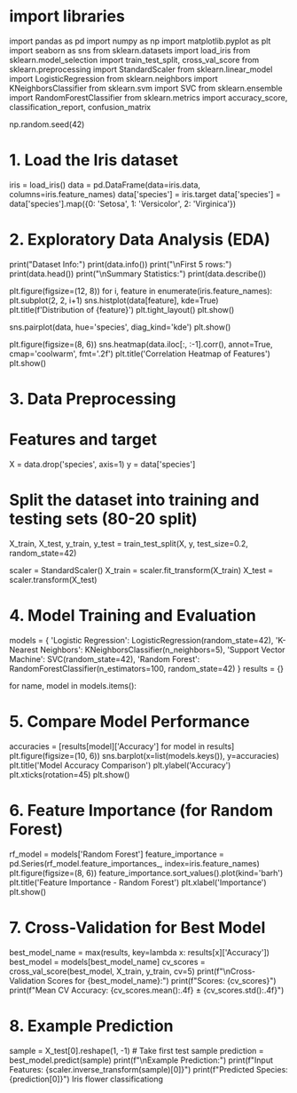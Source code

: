 # import libraries 
import pandas as pd
import numpy as np
import matplotlib.pyplot as plt
import seaborn as sns
from sklearn.datasets import load_iris
from sklearn.model_selection import train_test_split, cross_val_score
from sklearn.preprocessing import StandardScaler
from sklearn.linear_model import LogisticRegression
from sklearn.neighbors import KNeighborsClassifier
from sklearn.svm import SVC
from sklearn.ensemble import RandomForestClassifier
from sklearn.metrics import accuracy_score, classification_report, confusion_matrix

np.random.seed(42)

# 1. Load the Iris dataset
iris = load_iris()
data = pd.DataFrame(data=iris.data, columns=iris.feature_names)
data['species'] = iris.target
data['species'] = data['species'].map({0: 'Setosa', 1: 'Versicolor', 2: 'Virginica'})

# 2. Exploratory Data Analysis (EDA)
print("Dataset Info:")
print(data.info())
print("\nFirst 5 rows:")
print(data.head())
print("\nSummary Statistics:")
print(data.describe())

plt.figure(figsize=(12, 8))
for i, feature in enumerate(iris.feature_names):
    plt.subplot(2, 2, i+1)
    sns.histplot(data[feature], kde=True)
    plt.title(f'Distribution of {feature}')
plt.tight_layout()
plt.show()


sns.pairplot(data, hue='species', diag_kind='kde')
plt.show()

plt.figure(figsize=(8, 6))
sns.heatmap(data.iloc[:, :-1].corr(), annot=True, cmap='coolwarm', fmt='.2f')
plt.title('Correlation Heatmap of Features')
plt.show()

# 3. Data Preprocessing
# Features and target
X = data.drop('species', axis=1)
y = data['species']

# Split the dataset into training and testing sets (80-20 split)
X_train, X_test, y_train, y_test = train_test_split(X, y, test_size=0.2, random_state=42)

scaler = StandardScaler()
X_train = scaler.fit_transform(X_train)
X_test = scaler.transform(X_test)

# 4. Model Training and Evaluation
models = {
    'Logistic Regression': LogisticRegression(random_state=42),
    'K-Nearest Neighbors': KNeighborsClassifier(n_neighbors=5),
    'Support Vector Machine': SVC(random_state=42),
    'Random Forest': RandomForestClassifier(n_estimators=100, random_state=42)
}
results = {}

for name, model in models.items():


    

# 5. Compare Model Performance
accuracies = [results[model]['Accuracy'] for model in results]
plt.figure(figsize=(10, 6))
sns.barplot(x=list(models.keys()), y=accuracies)
plt.title('Model Accuracy Comparison')
plt.ylabel('Accuracy')
plt.xticks(rotation=45)
plt.show()

# 6. Feature Importance (for Random Forest)
rf_model = models['Random Forest']
feature_importance = pd.Series(rf_model.feature_importances_, index=iris.feature_names)
plt.figure(figsize=(8, 6))
feature_importance.sort_values().plot(kind='barh')
plt.title('Feature Importance - Random Forest')
plt.xlabel('Importance')
plt.show()

# 7. Cross-Validation for Best Model
best_model_name = max(results, key=lambda x: results[x]['Accuracy'])
best_model = models[best_model_name]
cv_scores = cross_val_score(best_model, X_train, y_train, cv=5)
print(f"\nCross-Validation Scores for {best_model_name}:")
print(f"Scores: {cv_scores}")
print(f"Mean CV Accuracy: {cv_scores.mean():.4f} ± {cv_scores.std():.4f}")

# 8. Example Prediction
sample = X_test[0].reshape(1, -1)  # Take first test sample
prediction = best_model.predict(sample)
print(f"\nExample Prediction:")
print(f"Input Features: {scaler.inverse_transform(sample)[0]}")
print(f"Predicted Species: {prediction[0]}")   Iris flower classificationg
